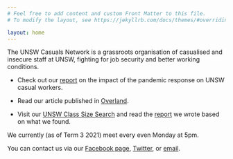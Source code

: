 ```yaml
---
# Feel free to add content and custom Front Matter to this file.
# To modify the layout, see https://jekyllrb.com/docs/themes/#overriding-theme-defaults

layout: home
---
```


The UNSW Casuals Network is a grassroots organisation of casualised and insecure staff at UNSW, fighting for job security and better working conditions.

* Check out our [report](https://drive.google.com/file/d/1aiXDTewJF9f1-PRKtvnpBmSAw4qW2kMR/view) on the impact of the pandemic response on UNSW casual workers.

* Read our article published in [Overland](https://overland.org.au/2020/05/no-concessions-why-university-workers-must-fight-for-all-jobs/).

* Visit our [UNSW Class Size Search](https://classes.unswcasuals.net/) and read the [report](https://drive.google.com/file/d/15J7hL__-Twgy9aprSTP9HxuylRNw6ixj/view?usp=sharing) we wrote based on what we found.

We currently (as of Term 3 2021) meet every even Monday at 5pm.

You can contact us via our [Facebook page](https://www.facebook.com/UNSW-Casuals-Network-111069980586389/), [Twitter](https://twitter.com/UNSWcasuals), or [email](/contact).
